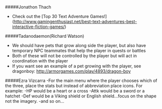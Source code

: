 #####Jonathon Thach
- Check out the [Top 30 Text Adventure Games!] (http://www.gamingenthusiast.net/best-text-adventures-best-interactive-fiction-games/)

#####Tadanodaemon(Richard Watson)
- We should have pets that grow along side the player, but also have temporary NPC teammates that help the player in quests or battles
- Both of these will not be controlled by the player but will act in coordination with the player
- If you want see an example of a pet growing with the player, see dragonboy: http://armorgames.com/play/4893/dragon-boy

#####Ezra Vizcarra
-For the main menu where the player chooses which of the three, place the stats but instead of abbreviation place icons. 
          For example:
          -HP would be a heart or a cross
          -Attk would be a sword or a hatchet
          -Def would be a Viking shield or English shield...focus on the shape not the imagery.
          -and so on...
